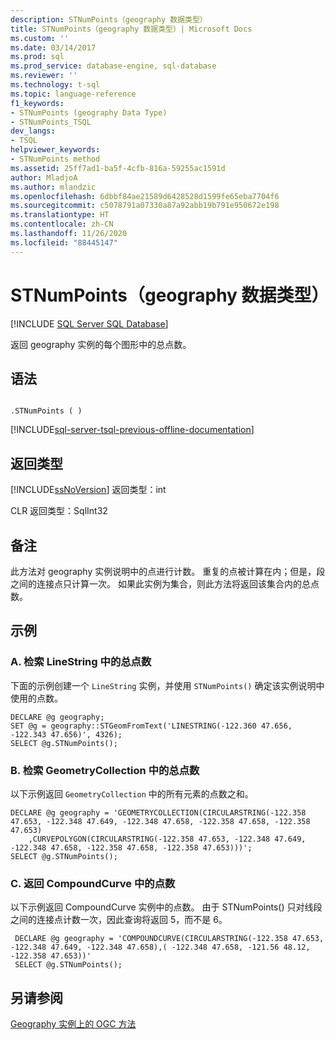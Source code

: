 ```yaml
---
description: STNumPoints（geography 数据类型）
title: STNumPoints（geography 数据类型）| Microsoft Docs
ms.custom: ''
ms.date: 03/14/2017
ms.prod: sql
ms.prod_service: database-engine, sql-database
ms.reviewer: ''
ms.technology: t-sql
ms.topic: language-reference
f1_keywords:
- STNumPoints (geography Data Type)
- STNumPoints_TSQL
dev_langs:
- TSQL
helpviewer_keywords:
- STNumPoints method
ms.assetid: 25ff7ad1-ba5f-4cfb-816a-59255ac1591d
author: MladjoA
ms.author: mlandzic
ms.openlocfilehash: 6dbbf84ae21589d6428528d1599fe65eba7704f6
ms.sourcegitcommit: c5078791a07330a87a92abb19b791e950672e198
ms.translationtype: HT
ms.contentlocale: zh-CN
ms.lasthandoff: 11/26/2020
ms.locfileid: "88445147"
---
```

# <a name="stnumpoints-geography-data-type"></a>STNumPoints（geography 数据类型）
[!INCLUDE [SQL Server SQL Database](../../includes/applies-to-version/sql-asdb.md)]

  返回 geography 实例的每个图形中的总点数。  
  
## <a name="syntax"></a>语法  
  
```  
  
.STNumPoints ( )  
```  
  
[!INCLUDE[sql-server-tsql-previous-offline-documentation](../../includes/sql-server-tsql-previous-offline-documentation.md)]

## <a name="return-types"></a>返回类型
 [!INCLUDE[ssNoVersion](../../includes/ssnoversion-md.md)] 返回类型：int  
  
 CLR 返回类型：SqlInt32  
  
## <a name="remarks"></a>备注  
 此方法对 geography 实例说明中的点进行计数。 重复的点被计算在内；但是，段之间的连接点只计算一次。 如果此实例为集合，则此方法将返回该集合内的总点数。  
  
## <a name="examples"></a>示例  
  
### <a name="a-retrieving-the-total-number-of-points-in-a-linestring"></a>A. 检索 LineString 中的总点数  
 下面的示例创建一个 `LineString` 实例，并使用 `STNumPoints()` 确定该实例说明中使用的点数。  
  
```  
DECLARE @g geography;  
SET @g = geography::STGeomFromText('LINESTRING(-122.360 47.656, -122.343 47.656)', 4326);  
SELECT @g.STNumPoints();  
```  
  
### <a name="b-retrieving-the-total-number-of-points-in-a-geometrycollection"></a>B. 检索 GeometryCollection 中的总点数  
 以下示例返回 `GeometryCollection` 中的所有元素的点数之和。  
  
```  
DECLARE @g geography = 'GEOMETRYCOLLECTION(CIRCULARSTRING(-122.358 47.653, -122.348 47.649, -122.348 47.658, -122.358 47.658, -122.358 47.653)  
    ,CURVEPOLYGON(CIRCULARSTRING(-122.358 47.653, -122.348 47.649, -122.348 47.658, -122.358 47.658, -122.358 47.653)))';  
SELECT @g.STNumPoints();  
```  
  
### <a name="c-returning-the-number-of-points-in-a-compoundcurve"></a>C. 返回 CompoundCurve 中的点数  
 以下示例返回 CompoundCurve 实例中的点数。 由于 STNumPoints() 只对线段之间的连接点计数一次，因此查询将返回 5，而不是 6。  
  
```
 DECLARE @g geography = 'COMPOUNDCURVE(CIRCULARSTRING(-122.358 47.653, -122.348 47.649, -122.348 47.658),( -122.348 47.658, -121.56 48.12, -122.358 47.653))'  
 SELECT @g.STNumPoints();
 ```  
  
## <a name="see-also"></a>另请参阅  
 [Geography 实例上的 OGC 方法](../../t-sql/spatial-geography/ogc-methods-on-geography-instances.md)  
  
  

